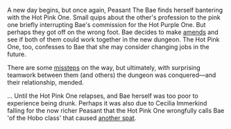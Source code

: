 <!-- title: Two Steps Forward, One Drunk Leap Off The Cliff -->
<!-- relationship: It's Complicated -->

A new day begins, but once again, Peasant The Bae finds herself bantering with the Hot Pink One. Small quips about the other's profession to the pink one briefly interrupting Bae's commission for the Hot Purple One. But perhaps they got off on the wrong foot. Bae decides to make [amends](https://youtu.be/Tiq2wmF-NfQ?t=3779) and see if both of them could work together in the new dungeon. The Hot Pink One, too, confesses to Bae that she may consider changing jobs in the future.

There are some [missteps](https://youtu.be/Tiq2wmF-NfQ?t=5125) on the way, but ultimately, with surprising teamwork between them (and others) the dungeon was conquered—and their relationship, mended.

... Until the Hot Pink One relapses, and Bae herself was too poor to experience being drunk. Perhaps it was also due to Cecilia Immerkind falling for the now richer Peasant that the Hot Pink One wrongfully calls Bae 'of the Hobo class' that caused [another spat](https://youtu.be/Tiq2wmF-NfQ?t=10523).
